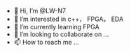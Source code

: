 - 👋 Hi, I’m @LW-N7
- 👀 I’m interested in c++， FPGA， EDA
- 🌱 I’m currently learning FPGA
- 💞️ I’m looking to collaborate on ...
- 📫 How to reach me ...

<!---
LW-N7/LW-N7 is a ✨ special ✨ repository because its `README.md` (this file) appears on your GitHub profile.
You can click the Preview link to take a look at your changes.
--->
